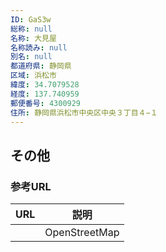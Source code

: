 ```yaml
---
ID: GaS3w
総称: null
名称: 大見屋
名称読み: null
別名: null
都道府県: 静岡県
区域: 浜松市
緯度: 34.7079528
経度: 137.740959
郵便番号: 4300929
住所: 静岡県浜松市中央区中央３丁目４−１
---
```


## その他

### 参考URL

| URL | 説明          |
| --- | ------------- |
|     | OpenStreetMap |
